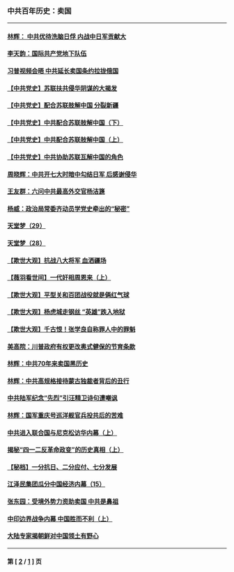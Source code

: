 ### 中共百年历史：卖国
---
#### [林辉： 中共优待洗脑日俘 内战中日军贡献大](../../pages/nf1176117/n13624644.md?01220430) 
#### [李天韵：国际共产党地下队伍](../../pages/nf1176117/n13611808.md?01220430) 
#### [习普视频会晤 中共延长卖国条约拉拢俄国](../../pages/nf1176117/n13060971.md?01220430) 
#### [【中共党史】苏联扶共侵华阴谋的大揭发](../../pages/nf1176117/n13056050.md?01220430) 
#### [【中共党史】配合苏联肢解中国 分裂新疆](../../pages/nf1176117/n13040700.md?01220430) 
#### [【中共党史】中共配合苏联肢解中国（下）](../../pages/nf1176117/n13035660.md?01220430) 
#### [【中共党史】中共配合苏联肢解中国（上）](../../pages/nf1176117/n13030262.md?01220430) 
#### [【中共党史】中共协助苏联瓦解中国的角色](../../pages/nf1176117/n13018109.md?01220430) 
#### [周晓辉：中共开七大时暗中勾结日军 后感谢侵华](../../pages/nf1176117/n12921960.md?01220430) 
#### [王友群：六问中共最高外交官杨洁篪](../../pages/nf1176117/n12836495.md?01220430) 
#### [杨威：政治局常委齐动员学党史牵出的“秘密”](../../pages/nf1176117/n12764642.md?01220430) 
#### [天堂梦（29）](../../pages/nf1176117/n12408465.md?01220430) 
#### [天堂梦（28）](../../pages/nf1176117/n12408309.md?01220430) 
#### [【欺世大观】抗战八大将军 血洒疆场](../../pages/nf1176117/n12357044.md?01220430) 
#### [【薇羽看世间】一代奸相周恩来（上）](../../pages/nf1176117/n12401109.md?01220430) 
#### [【欺世大观】平型关和百团战役就是俩红气球](../../pages/nf1176117/n12359157.md?01220430) 
#### [【欺世大观】杨虎城走钢丝 “英雄”跌入地狱](../../pages/nf1176117/n12358840.md?01220430) 
#### [【欺世大观】千古恨！张学良自称罪人中的罪魁](../../pages/nf1176117/n12358629.md?01220430) 
#### [美高院：川普政府有权更改奥式健保的节育条款](../../pages/nf1176117/n12242171.md?01220430) 
#### [林辉：中共70年来卖国黑历史](../../pages/nf1176117/n11552181.md?01220430) 
#### [林辉：中共高规格接待蒙古独裁者背后的丑行](../../pages/nf1176117/n11225005.md?01220430) 
#### [中共陆军纪念“先烈”引汪精卫诗句遭嘲讽](../../pages/nf1176117/n11153345.md?01220430) 
#### [林辉：国军重庆号巡洋舰官兵投共后的苦难](../../pages/nf1176117/n10997801.md?01220430) 
#### [中共进入联合国与尼克松访华内幕（上）](../../pages/nf1176117/n10138788.md?01220430) 
#### [揭秘“四一二反革命政变”的历史真相（上）](../../pages/nf1176117/n9996650.md?01220430) 
#### [【秘档】一分抗日、二分应付、七分发展](../../pages/nf1176117/n9331484.md?01220430) 
#### [江泽民集团瓜分中国经济内幕（15）](../../pages/nf1176117/n9268584.md?01220430) 
#### [张东园：受境外势力资助卖国 中共是鼻祖](../../pages/nf1176117/n9272480.md?01220430) 
#### [中印边界战争内幕 中国胜而不利（上）](../../pages/nf1176117/n9252458.md?01220430) 
#### [大陆专家揭朝鲜对中国领土有野心](../../pages/nf1176117/n9074056.md?01220430) 

---
#### 第 [ [2](./2.md?01220430) / [1](./1.md?01220430) ] 页
